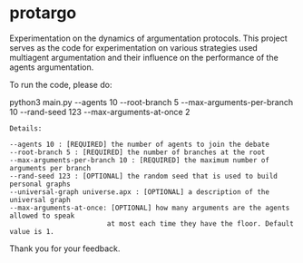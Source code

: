 # protargo

Experimentation on the dynamics of argumentation protocols. This project serves as the code for experimentation on various strategies used multiagent argumentation 
and their influence on the performance of the agents argumentation. 

To run the code, please do: 	

 python3 main.py --agents 10 --root-branch 5 --max-arguments-per-branch 10 --rand-seed 123 --max-arguments-at-once 2

	Details:

	--agents 10 : [REQUIRED] the number of agents to join the debate
	--root-branch 5 : [REQUIRED] the number of branches at the root 
	--max-arguments-per-branch 10 : [REQUIRED] the maximum number of arguments per branch
	--rand-seed 123 : [OPTIONAL] the random seed that is used to build personal graphs
	--universal-graph universe.apx : [OPTIONAL] a description of the universal graph
	--max-arguments-at-once: [OPTIONAL] how many arguments are the agents allowed to speak 
							at most each time they have the floor. Default value is 1.

Thank you for your feedback. 